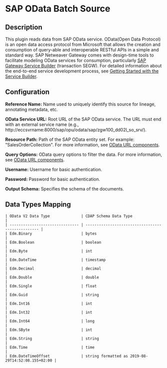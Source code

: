 # SAP OData Batch Source

Description
-----------
This plugin reads data from SAP OData service.
OData(Open Data Protocol) is an open data access protocol from Microsoft that allows the creation and consumption of
query-able and interoperable RESTful APIs in a simple and standard way. SAP Netweaver Gateway comes with design-time
tools to facilitate modeling OData services for consumption, particularly [SAP Gateway Service Builder]
(transaction SEGW). For detailed information about the end-to-end service development process, see
[Getting Started with the Service Builder].

[SAP Gateway Service Builder]:
https://help.sap.com/doc/saphelp_gateway20sp12/2.0/en-US/1b/c16e1e20a74746ad386bc10b60b6c3/frameset.htm

[Getting Started with the Service Builder]:
https://help.sap.com/doc/saphelp_gateway20sp12/2.0/en-US/cb/5dc700314e4e27be92de2d7065ce8e/content.htm?loaded_from_frameset=true


Configuration
-------------

**Reference Name:** Name used to uniquely identify this source for lineage, annotating metadata, etc.

**OData Service URL:** Root URL of the SAP OData service.
The URL must end with an external service name (e.g., http://eccsvrname:8000/sap/opu/odata/sap/zgw100_dd02l_so_srv/).

**Resource Path:** Path of the SAP OData entity set. For example: "SalesOrderCollection". For more information,
see [OData URL components].

**Query Options:** OData query options to filter the data. For more information, see [OData URL components].

[OData URL components]:
https://www.odata.org/documentation/odata-version-3-0/url-conventions/

**Username:** Username for basic authentication.

**Password:** Password for basic authentication.

**Output Schema:** Specifies the schema of the documents.


Data Types Mapping
----------

    | OData V2 Data Type              | CDAP Schema Data Type                             |
    | ------------------------------- | ------------------------------------------------- |
    | Edm.Binary                      | bytes                                             |
    | Edm.Boolean                     | boolean                                           |
    | Edm.Byte                        | int                                               |
    | Edm.DateTime                    | timestamp                                         |
    | Edm.Decimal                     | decimal                                           |
    | Edm.Double                      | double                                            |
    | Edm.Single                      | float                                             |
    | Edm.Guid                        | string                                            |
    | Edm.Int16                       | int                                               |
    | Edm.Int32                       | int                                               |
    | Edm.Int64                       | long                                              |
    | Edm.SByte                       | int                                               |
    | Edm.String                      | string                                            |
    | Edm.Time                        | time                                              |
    | Edm.DateTimeOffset              | string formatted as 2019-08-29T14:52:08.155+02:00 |
